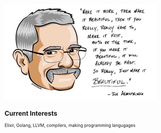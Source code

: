 <p align="center">
  <a href="https://www.erlang-solutions.com/blog/remembering-joe-a-quarter-of-a-century-of-inspiration-and-friendship.html" target="_blank"><img src="https://github.com/ygunayer/ygunayer/blob/master/joe.jpg" alt="Goodbye, Joe" width="599" /></a>
</p>

## Current Interests
Elixir, Golang, LLVM, compilers, making programming langugages
